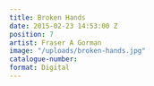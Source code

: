 ```yaml
---
title: Broken Hands
date: 2015-02-23 14:53:00 Z
position: 7
artist: Fraser A Gorman
image: "/uploads/broken-hands.jpg"
catalogue-number: 
format: Digital
---
```


